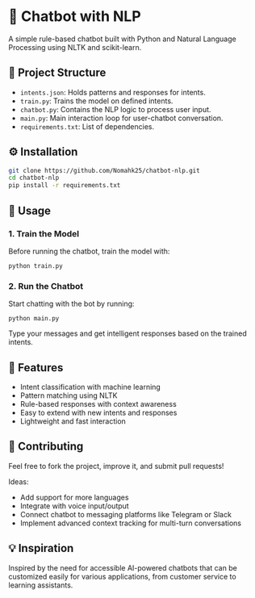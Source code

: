 # 🤖 Chatbot with NLP

A simple rule-based chatbot built with Python and Natural Language Processing using NLTK and scikit-learn.

## 📁 Project Structure

- `intents.json`: Holds patterns and responses for intents.
- `train.py`: Trains the model on defined intents.
- `chatbot.py`: Contains the NLP logic to process user input.
- `main.py`: Main interaction loop for user-chatbot conversation.
- `requirements.txt`: List of dependencies.

## ⚙️ Installation

```bash
git clone https://github.com/Nomahk25/chatbot-nlp.git
cd chatbot-nlp
pip install -r requirements.txt
```

## 🚀 Usage

### 1. Train the Model

Before running the chatbot, train the model with:
```
python train.py
```

### 2. Run the Chatbot

Start chatting with the bot by running:
```
python main.py
```
Type your messages and get intelligent responses based on the trained intents.

## 🧠 Features

- Intent classification with machine learning
- Pattern matching using NLTK
- Rule-based responses with context awareness
- Easy to extend with new intents and responses
- Lightweight and fast interaction

## 🤝 Contributing

Feel free to fork the project, improve it, and submit pull requests!

Ideas:
- Add support for more languages
- Integrate with voice input/output
- Connect chatbot to messaging platforms like Telegram or Slack
- Implement advanced context tracking for multi-turn conversations

## 💡 Inspiration

Inspired by the need for accessible AI-powered chatbots that can be customized easily for various applications, from customer service to learning assistants.
